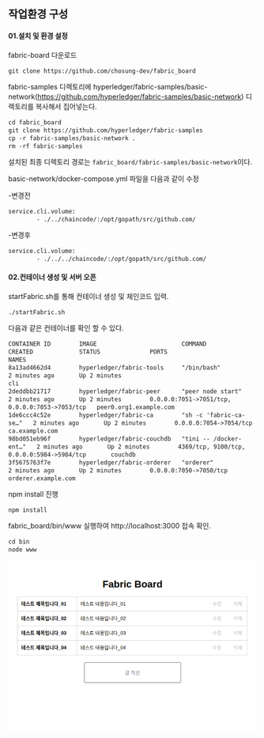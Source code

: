 ## 작업환경 구성

#### 01.설치 및 환경 설정

fabric-board 다운로드

```
git clone https://github.com/chosung-dev/fabric_board
```

fabric-samples 디렉토리에 hyperledger/fabric-samples/basic-network(https://github.com/hyperledger/fabric-samples/basic-network) 디렉토리를 복사해서 집어넣는다. 
```
cd fabric_board
git clone https://github.com/hyperledger/fabric-samples
cp -r fabric-samples/basic-network .
rm -rf fabric-samples
```
설치된 최종 디렉토리 경로는 `fabric_board/fabric-samples/basic-network`이다.

basic-network/docker-compose.yml 파일을 다음과 같이 수정

 -변경전

```
service.cli.volume:
		- ./../chaincode/:/opt/gopath/src/github.com/
```

 -변경후

```
service.cli.volume:
		- ./../../chaincode/:/opt/gopath/src/github.com/
```



#### 02.컨테이너 생성 및 서버 오픈

startFabric.sh를 통해 컨테이너 생성 및 체인코드 입력.

```
./startFabric.sh
```

다음과 같은 컨테이너를 확인 할 수 있다.

```
CONTAINER ID        IMAGE                        COMMAND                  CREATED             STATUS              PORTS                                            NAMES
8a13ad4662d4        hyperledger/fabric-tools     "/bin/bash"              2 minutes ago       Up 2 minutes                                                         cli
2deddbb21717        hyperledger/fabric-peer      "peer node start"        2 minutes ago       Up 2 minutes        0.0.0.0:7051->7051/tcp, 0.0.0.0:7053->7053/tcp   peer0.org1.example.com
1de6ccc4c52e        hyperledger/fabric-ca        "sh -c 'fabric-ca-se…"   2 minutes ago       Up 2 minutes        0.0.0.0:7054->7054/tcp                           ca.example.com
98bd051eb96f        hyperledger/fabric-couchdb   "tini -- /docker-ent…"   2 minutes ago       Up 2 minutes        4369/tcp, 9100/tcp, 0.0.0.0:5984->5984/tcp       couchdb
3f5675763f7e        hyperledger/fabric-orderer   "orderer"                2 minutes ago       Up 2 minutes        0.0.0.0:7050->7050/tcp                           orderer.example.com
```

npm install 진행

```
npm install
```

fabric_board/bin/www 실행하여 http://localhost:3000 접속 확인.
```
cd bin
node www
```

![readmeImage01.png](./readmeImage/readmeImage01.png)
